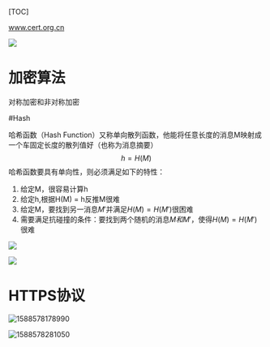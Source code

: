 [TOC]

www.cert.org.cn

![](/Users/chenyansong/Documents/note/images/computeNetwork/image-20200503221516825.png)



# 加密算法

对称加密和非对称加密



#Hash

哈希函数（Hash Function）又称单向散列函数，他能将任意长度的消息M映射成一个车固定长度的散列值好（也称为消息摘要）
$$
h = H(M)
$$
哈希函数要具有单向性，则必须满足如下的特性：

1. 给定M，很容易计算h
2. 给定h,根据H(M) = h反推M很难
3. 给定M，要找到另一消息$M'$并满足$H(M)=H(M')$很困难
4. 需要满足抗碰撞的条件：要找到两个随机的消息$M和M'$，使得$H(M)=H(M')$很难



![](E:\git-workspace\note\images\computeNetwork\1588576172967.png)

![](E:\git-workspace\note\images\computeNetwork\1588576265012.png)

 

# HTTPS协议

![1588578178990](E:\git-workspace\note\images\computeNetwork\1588578178990.png)

![1588578281050](E:\git-workspace\note\images\computeNetwork\1588578281050.png)

